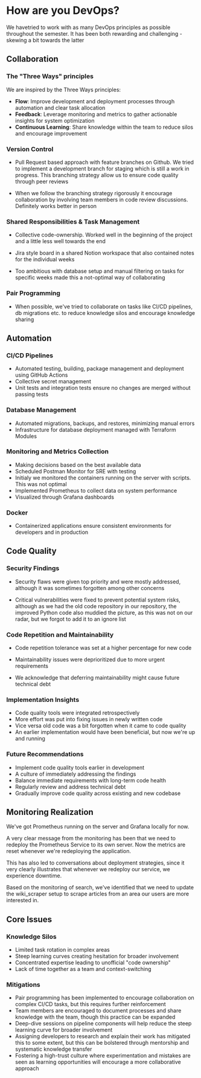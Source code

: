 # How are you DevOps?

We havetried to work with as many DevOps principles as possible throughout the semester. It has been both rewarding and challenging - skewing a bit towards the latter

## Collaboration

### **The "Three Ways" principles**
We are inspired by the Three Ways principles:
- **Flow**: Improve development and deployment processes through automation and clear task allocation
- **Feedback**: Leverage monitoring and metrics to gather actionable insights for system optimization
- **Continuous Learning**: Share knowledge within the team to reduce silos and encourage improvement

### **Version Control**
- Pull Request based approach with feature branches on Github. We tried to implement a development branch for staging which is still a work in progress. This branching strategy allow us to ensure code quality through peer reviews

- When we follow the branching strategy rigorously it encourage collaboration by involving team members in code review discussions. Definitely works better in person

### **Shared Responsibilities & Task Management**
- Collective code-ownership. Worked well in the beginning of the project and a little less well towards the end

- Jira style board in a shared Notion workspace that also contained notes for the individual weeks

- Too ambitious with database setup and manual filtering on tasks for specific weeks made this a not-optimal way of collaborating

### **Pair Programming**
- When possible, we've tried to collaborate on tasks like CI/CD pipelines, db migrations etc. to reduce knowledge silos and encourage knowledge sharing

## Automation

### **CI/CD Pipelines**
- Automated testing, building, package management and deployment using GitHub Actions
- Collective secret management
- Unit tests and integration tests ensure no changes are merged without passing tests

### **Database Management**
- Automated migrations, backups, and restores, minimizing manual errors
- Infrastructure for database deployment managed with Terraform Modules

### **Monitoring and Metrics Collection**
- Making decisions based on the best available data
- Scheduled Postman Monitor for SRE with testing
- Initialy we monitored the containers running on the server with scripts. This was not optimal
- Implemented Prometheus to collect data on system performance
- Visualized through Grafana dashboards

### **Docker**
- Containerized applications ensure consistent environments for developers and in production

## Code Quality

### **Security Findings**
- Security flaws were given top priority and were mostly addressed, although it was sometimes forgotten among other concerns

- Critical vulnerabilities were fixed to prevent potential system risks, although as we had the old code repository in our repository, the improved Python code also muddied the picture, as this was not on our radar, but we forgot to add it to an ignore list

### **Code Repetition and Maintainability**
- Code repetition tolerance was set at a higher percentage for new code

- Maintainability issues were deprioritized due to more urgent requirements

- We acknowledge that deferring maintainability might cause future technical debt

### **Implementation Insights**
- Code quality tools were integrated retrospectively
- More effort was put into fixing issues in newly written code
- Vice versa old code was a bit forgotten when it came to code quality
- An earlier implementation would have been beneficial, but now we're up and running

### **Future Recommendations**
- Implement code quality tools earlier in development
- A culture of immediately addressing the findings 
- Balance immediate requirements with long-term code health
- Regularly review and address technical debt
- Gradually improve code quality across existing and new codebase

## Monitoring Realization

We've got Prometheus running on the server and Grafana locally for now. 

A very clear message from the monitoring has been that we need to redeploy the Prometheus Service to its own server. Now the metrics are reset whenever we're redeploying the application.

This has also led to conversations about deployment strategies, since it very clearly illustrates that whenever we redeploy our service, we experience downtime.

Based on the monitoring of search, we've identified that we need to update the wiki_scraper setup to scrape articles from an area our users are more interested in. 

## Core Issues

### **Knowledge Silos**
- Limited task rotation in complex areas
- Steep learning curves creating hesitation for broader involvement
- Concentrated expertise leading to unofficial "code ownership"
- Lack of time together as a team and context-switching

### **Mitigations**
- Pair programming has been implemented to encourage collaboration on complex CI/CD tasks, but this requires further reinforcement
- Team members are encouraged to document processes and share knowledge with the team, though this practice can be expanded
- Deep-dive sessions on pipeline components will help reduce the steep learning curve for broader involvement
- Assigning developers to research and explain their work has mitigated this to some extent, but this can be bolstered through mentorship and systematic knowledge transfer
- Fostering a high-trust culture where experimentation and mistakes are seen as learning opportunities will encourage a more collaborative approach